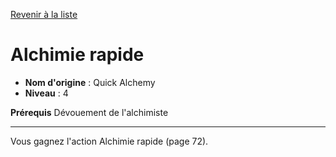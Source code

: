 [Revenir à la liste](..)

# Alchimie rapide

 * **Nom d'origine** : Quick Alchemy
 * **Niveau** : 4


<p><strong>Prérequis</strong> Dévouement de l'alchimiste</p>
<hr>
<p>Vous gagnez l'action Alchimie rapide (page 72).</p>